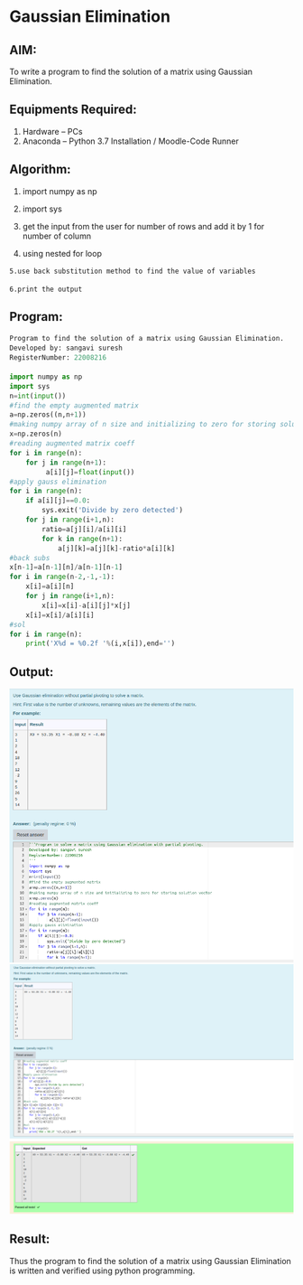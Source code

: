 # Gaussian Elimination

## AIM:

To write a program to find the solution of a matrix using Gaussian Elimination.

## Equipments Required:

1. Hardware – PCs
2. Anaconda – Python 3.7 Installation / Moodle-Code Runner

## Algorithm:
  1. import numpy as np

  2. import sys

  3. get the input from the user for number of rows and add it by 1 for number of column

  4. using nested for loop

    5.use back substitution method to find the value of variables

    6.print the output

## Program:
```python
Program to find the solution of a matrix using Gaussian Elimination.
Developed by: sangavi suresh
RegisterNumber: 22008216

import numpy as np
import sys
n=int(input())
#find the empty augmented matrix
a=np.zeros((n,n+1))
#making numpy array of n size and initializing to zero for storing solution vector 
x=np.zeros(n)
#reading augmented matrix coeff
for i in range(n):
    for j in range(n+1):
         a[i][j]=float(input())
#apply gauss elimination 
for i in range(n):
    if a[i][j]==0.0:
        sys.exit('Divide by zero detected')
    for j in range(i+1,n):
        ratio=a[j][i]/a[i][i]
        for k in range(n+1):
            a[j][k]=a[j][k]-ratio*a[i][k]
#back subs
x[n-1]=a[n-1][n]/a[n-1][n-1]
for i in range(n-2,-1,-1):
    x[i]=a[i][n]
    for j in range(i+1,n):
        x[i]=x[i]-a[i][j]*x[j]
    x[i]=x[i]/a[i][i]
#sol
for i in range(n):
    print('X%d = %0.2f '%(i,x[i]),end='')
```

## Output:
![](./gauss1.png)
![](./gauss2.png)

## Result:

Thus the program to find the solution of a matrix using Gaussian Elimination is written and verified using python programming.

